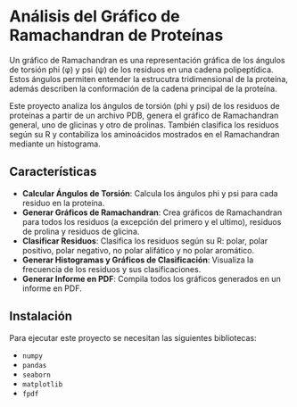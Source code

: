 # Análisis del Gráfico de Ramachandran de Proteínas


Un gráfico de Ramachandran es una representación gráfica de los ángulos de torsión phi (φ) y psi (ψ) de los residuos en una cadena polipeptídica. Estos ángulos permiten entender la estrucutra tridimensional de la  proteína, además describen la conformación de la cadena principal de la proteína. 

Este proyecto analiza los ángulos de torsión (phi y psi) de los residuos de proteínas a partir de un archivo PDB, genera el gráfico de Ramachandran general, uno de glicinas y otro de prolinas. También clasifica los residuos según su R y contabiliza los aminoácidos mostrados en el Ramachandran mediante un histograma.

## Características

- **Calcular Ángulos de Torsión**: Calcula los ángulos phi y psi para cada residuo en la proteína.
- **Generar Gráficos de Ramachandran**: Crea gráficos de Ramachandran para todos los residuos (a excepción del primero y el ultimo), residuos de prolina y residuos de glicina.
- **Clasificar Residuos**: Clasifica los residuos según su R: polar, polar positivo, polar negativo, no polar alifático y no polar aromático.
- **Generar Histogramas y Gráficos de Clasificación**: Visualiza la frecuencia de los residuos y sus clasificaciones.
- **Generar Informe en PDF**: Compila todos los gráficos generados en un informe en PDF.

## Instalación

Para ejecutar este proyecto se necesitan las siguientes bibliotecas:

- `numpy`
- `pandas`
- `seaborn`
- `matplotlib`
- `fpdf`

